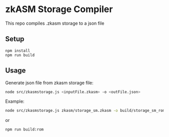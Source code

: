 # zkASM Storage Compiler
This repo compiles .zkasm storage to a json file

## Setup
```
npm install
npm run build
```
## Usage
Generate json file from zkasm storage file:
```sh
node src/zkasmstorage.js <inputFile.zkasm> -o <outFile.json>
```
Example:
```sh
node src/zkasmstorage.js zkasm/storage_sm.zkasm -o build/storage_sm_rom.json
```
or
```sh
npm run build:rom
```
